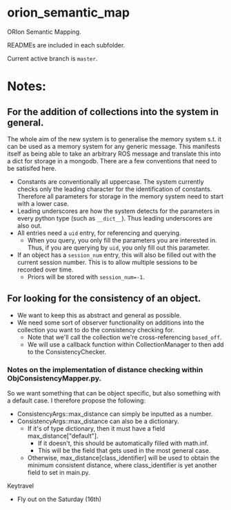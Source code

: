 # orion_semantic_map
ORIon Semantic Mapping.

READMEs are included in each subfolder.

Current active branch is `master`.

# Notes:

## For the addition of collections into the system in general.
The whole aim of the new system is to generalise the memory system s.t. it can be used as a memory system for any generic message. This manifests itself as being able to take an arbitrary ROS message and translate this into a dict for storage in a mongodb. There are a few conventions that need to be satisifed here.
 - Constants are conventionally all uppercase. The system currently checks only the leading character for the identification of constants. Therefore all parameters for storage in the memory system need to start with a lower case.
 - Leading underscores are how the system detects for the parameters in every python type (such as `__dict__`). Thus leading underscores are also out.
 - All entries need a `uid` entry, for referencing and querying. 
    - When you query, you only fill the parameters you are interested in. Thus, if you are querying by `uid`, you only fill out this parameter. 
 - If an object has a `session_num` entry, this will also be filled out with the current session number. This is to allow multiple sessions to be recorded over time. 
    - Priors will be stored with `session_num=-1`.

## For looking for the consistency of an object.

 - We want to keep this as abstract and general as possible.
 - We need some sort of observer functionality on additions into the collection you want to do the consistency checking for.
   - Note that we'll call the collection we're cross-referencing `based_off`.
   - We will use a callback function within CollectionManager to then add to the ConsistencyChecker.

### Notes on the implementation of distance checking within ObjConsistencyMapper.py.
So we want something that can be object specific, but also something with a default case. I therefore propose the following: 
 - ConsistencyArgs::max_distance can simply be inputted as a number.
 - ConsistencyArgs::max_distance can also be a dictionary.
   - If it's of type dictionary, then it must have a field max_distance["default"].
      - If it doesn't, this should be automatically filled with math.inf.
      - This will be the field that gets used in the most general case.
   - Otherwise, max_distance[class_identifier] will be used to obtain the minimum consistent distance, where class_identifier is yet another field to set in main.py.



Keytravel
   - Fly out on the Saturday (16th)
